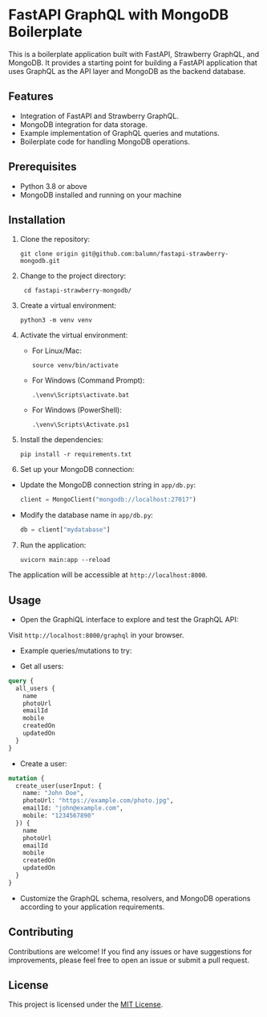 # FastAPI GraphQL with MongoDB Boilerplate

This is a boilerplate application built with FastAPI, Strawberry GraphQL, and MongoDB. It provides a starting point for building a FastAPI application that uses GraphQL as the API layer and MongoDB as the backend database.

## Features

- Integration of FastAPI and Strawberry GraphQL.
- MongoDB integration for data storage.
- Example implementation of GraphQL queries and mutations.
- Boilerplate code for handling MongoDB operations.

## Prerequisites

- Python 3.8 or above
- MongoDB installed and running on your machine

## Installation

1. Clone the repository:

    ```commandline
   git clone origin git@github.com:balumn/fastapi-strawberry-mongodb.git
   ```   
2. Change to the project directory:
   ```commandline
    cd fastapi-strawberry-mongodb/
    ```
3. Create a virtual environment:
    ```commandline
   python3 -m venv venv
   ```

4. Activate the virtual environment:

   - For Linux/Mac:

     ```
     source venv/bin/activate
     ```

   - For Windows (Command Prompt):

     ```
     .\venv\Scripts\activate.bat
     ```

   - For Windows (PowerShell):

     ```
     .\venv\Scripts\Activate.ps1
     ```

5. Install the dependencies:
    ```commandline
   pip install -r requirements.txt
   ```

6. Set up your MongoDB connection:

- Update the MongoDB connection string in `app/db.py`:

  ```python
  client = MongoClient("mongodb://localhost:27017")
  ```

- Modify the database name in `app/db.py`:

  ```python
  db = client["mydatabase"]
  ```
7. Run the application:
    ```commandline
   uvicorn main:app --reload
   ```
The application will be accessible at `http://localhost:8000`.

## Usage

- Open the GraphiQL interface to explore and test the GraphQL API:

Visit `http://localhost:8000/graphql` in your browser.

- Example queries/mutations to try:

- Get all users:

 ```graphql
 query {
   all_users {
     name
     photoUrl
     emailId
     mobile
     createdOn
     updatedOn
   }
 }
 ```

- Create a user:

 ```graphql
 mutation {
   create_user(userInput: {
     name: "John Doe",
     photoUrl: "https://example.com/photo.jpg",
     emailId: "john@example.com",
     mobile: "1234567890"
   }) {
     name
     photoUrl
     emailId
     mobile
     createdOn
     updatedOn
   }
 }
 ```

- Customize the GraphQL schema, resolvers, and MongoDB operations according to your application requirements.

## Contributing

Contributions are welcome! If you find any issues or have suggestions for improvements, please feel free to open an issue or submit a pull request.

## License

This project is licensed under the [MIT License](LICENSE).

